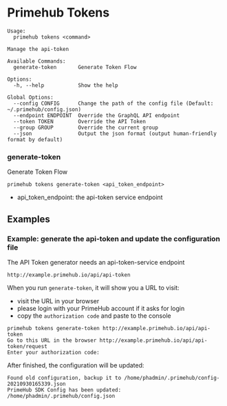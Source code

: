 
# Primehub Tokens

```
Usage: 
  primehub tokens <command>

Manage the api-token

Available Commands:
  generate-token       Generate Token Flow

Options:
  -h, --help           Show the help

Global Options:
  --config CONFIG      Change the path of the config file (Default: ~/.primehub/config.json)
  --endpoint ENDPOINT  Override the GraphQL API endpoint
  --token TOKEN        Override the API Token
  --group GROUP        Override the current group
  --json               Output the json format (output human-friendly format by default)

```


### generate-token

Generate Token Flow


```
primehub tokens generate-token <api_token_endpoint>
```

* api_token_endpoint: the api-token service endpoint
 



 

## Examples

### Example: generate the api-token and update the configuration file

The API Token generator needs an api-token-service endpoint

```
http://example.primehub.io/api/api-token
```

When you run `generate-token`, it will show you a URL to visit:

* visit the URL in your browser
* please login with your PrimeHub account if it asks for login
* copy the `authorization code` and paste to the console

```
primehub tokens generate-token http://example.primehub.io/api/api-token
Go to this URL in the browser http://example.primehub.io/api/api-token/request
Enter your authorization code:
```

After finished, the configuration will be updated:

```
Found old configuration, backup it to /home/phadmin/.primehub/config-20210930165339.json
PrimeHub SDK Config has been updated: /home/phadmin/.primehub/config.json
```